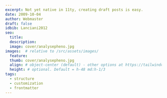 ```yaml
---
excerpt: Not yet native in 11ty, creating draft posts is easy.
date: 2009-10-04
author: Webmaster
draft: false
idbib: Lanciani2012
seo:
  title:
  description:
  image: cover/analysepheno.jpg
images:  # relative to /src/assets/images/
  feature: 
  thumb: cover/analysepheno.jpg
  align: # object-center (default) - other options at https://tailwindcss.com/docs/object-position
  height: # optional. Default = h-48 md:h-1/3
tags:
  - structure
  - customization
  - frontmatter
---
```



